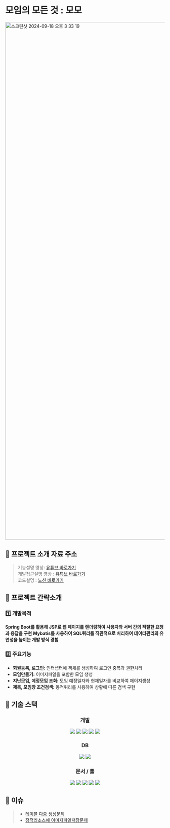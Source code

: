 # 모임의 모든 것 : 모모
<img width="1628" alt="스크린샷 2024-09-18 오후 3 33 19" src="https://github.com/user-attachments/assets/de479fc6-51bf-4778-a3af-7257ec73e880">
<br/>

## 📝 프로젝트 소개 자료 주소
> 기능설명 영상: [유튜브 바로가기](https://www.youtube.com/watch?v=4XYwyjGraDk)<br>
> 개발접근설명 영상 : [유튜브 바로가기](https://www.youtube.com/watch?v=ty7ILcI-h0E)<br>
> 코드설명 : [노션 바로가기](https://buttered-uranium-6ec.notion.site/Spring-MVC-Mybatis-8a6bd4ad1f884a6488bc867df5661e98?pvs=4)<br>

## 📱 프로젝트 간략소개

### 1️⃣ 개발목적
**Spring Boot를 활용해 JSP로 웹 페이지를 렌더링하여 사용자와 서버 간의 적절한 요청과 응답을 구현**
**Mybatis를 사용하여 SQL쿼리를 직관적으로 처리하여 데이터관리의 유연성을 높이는 개발 방식 경험**

### 2️⃣ 주요기능

- **회원등록, 로그인:** 인터셉터에 객체를 생성하여 로그인 중복과 권한처리  
- **모임만들기:** 이미지파일을 포함한 모임 생성
- **지난모임, 예정모임 조회:** 모임 예정일자와 현재일자를 비교하여 페이지생성
- **제목, 모임장 조건검색:** 동적쿼리를 사용하여 상황에 따른 검색 구현
 
## 🔧 기술 스택
<h3 align="center"> 개발 </h3>

<p align="center">
<img src="https://img.shields.io/badge/Java 17-008FC7?style=flat-square&logo=Java&logoColor=white"/></img>
<img src="https://img.shields.io/badge/Gradle-02303A?style=flat-square&logo=Gradle&logoColor=white"/></img>
<img src="https://img.shields.io/badge/Spring-58CC02?style=flat-square&logo=Spring&logoColor=white"/></img>
<img src="https://img.shields.io/badge/Spring Boot 2.7.18-6DB33F?style=flat-square&logo=Spring Boot&logoColor=white"/></img>
<img src="https://img.shields.io/badge/Mybatis-008FC2?style=flat-square&logo=Java&logoColor=white"/></img>
</p>

<p align="center">

</p>

<h3 align="center"> DB </h3>

<p align="center">
<img src="https://img.shields.io/badge/MySQL 8.0-4479A1?style=flat-square&logo=MySQL&logoColor=white"/></img>
<img src="https://img.shields.io/badge/H2-008FC7?style=flat-square&logo=Java&logoColor=white"/></img>
</p>


<h3 align="center"> 문서 / 툴</h3>

<p align="center">
<img src="https://img.shields.io/badge/Notion-000000?style=flat-square&logo=Notion&logoColor=white"/>
<img src="https://img.shields.io/badge/Git-F05032.svg?style=flat-square&logo=Git&logoColor=white"/>
<img src="https://img.shields.io/badge/GitHub-181717.svg?style=flat-square&logo=GitHub&logoColor=white"/>
<img src="https://img.shields.io/badge/Postman-FF6C37.svg?style=flat-square&logo=Postman&logoColor=white"/>
<img src="https://img.shields.io/badge/Gather-0043CE.svg?style=flat-square&logo=Gather&logoColor=white"/>

</p>

## 🎯 이슈
> - [테이블 다중 생성문제]()<br>
> - [정적리소스에 이미지파일저장문제]()<br>
